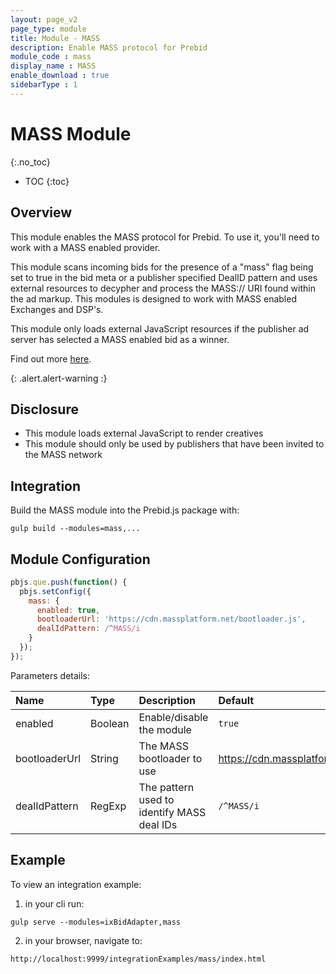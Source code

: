 ```yaml
---
layout: page_v2
page_type: module
title: Module - MASS
description: Enable MASS protocol for Prebid
module_code : mass
display_name : MASS
enable_download : true
sidebarType : 1
---
```


# MASS Module
{:.no_toc}

* TOC
{:toc}

## Overview

This module enables the MASS protocol for Prebid. To use it, you'll need to
work with a MASS enabled provider.

This module scans incoming bids for the presence of a "mass" flag being set to 
true in the bid meta or a publisher specified DealID pattern and uses 
external resources to decypher and process the MASS:// URI found within the ad markup.
This modules is designed to work with MASS enabled Exchanges and DSP's.

This module only loads external JavaScript resources if the publisher ad server has 
selected a MASS enabled bid as a winner. 

Find out more [here](https://massplatform.net).

{: .alert.alert-warning :}
## Disclosure

- This module loads external JavaScript to render creatives
- This module should only be used by publishers that have been invited to the MASS network

## Integration

Build the MASS module into the Prebid.js package with:

```
gulp build --modules=mass,...
```


## Module Configuration

```js
pbjs.que.push(function() {
  pbjs.setConfig({
    mass: {
      enabled: true,
      bootloaderUrl: 'https://cdn.massplatform.net/bootloader.js',
      dealIdPattern: /^MASS/i
    }
  });
});
```

Parameters details:

|Name |Type |Description |Default |
| :------------ | :------------ | :------------ |:------------ |
|enabled | Boolean |Enable/disable the module |`true` |
|bootloaderUrl | String |The MASS bootloader to use |https://cdn.massplatform.net/bootloader.js |
|dealIdPattern | RegExp |The pattern used to identify MASS deal IDs |`/^MASS/i` |

## Example

To view an integration example:
 
1) in your cli run:

```
gulp serve --modules=ixBidAdapter,mass
```

2) in your browser, navigate to:

```
http://localhost:9999/integrationExamples/mass/index.html
```
